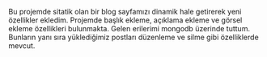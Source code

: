 Bu projemde sitatik olan bir blog sayfamızı dinamik hale getirerek yeni özellikler ekledim. 
Projemde başlık ekleme, açıklama ekleme ve görsel ekleme özellikleri bulunmakta. Gelen erilerimi mongodb üzerinde tuttum.
Bunların yanı sıra yüklediğimiz postları düzenleme ve silme gibi özelliklerde mevcut.
